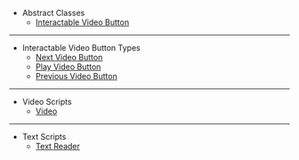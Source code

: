 - Abstract Classes
  - [Interactable Video Button](Interactable-Video-Button)

***

- Interactable Video Button Types
  - [Next Video Button](Next-Video-Button)
  - [Play Video Button](Play-Video-Button)
  - [Previous Video Button](Previous-Video-Button)

***

- Video Scripts
  - [Video](Video)


***

- Text Scripts
  - [Text Reader](https://github.com/CMotley8/First-Aid-Training/wiki/Text-Reader)